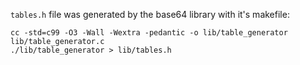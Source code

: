 `tables.h` file was generated by the base64 library with it's makefile:
```
cc -std=c99 -O3 -Wall -Wextra -pedantic -o lib/table_generator lib/table_generator.c
./lib/table_generator > lib/tables.h
```
